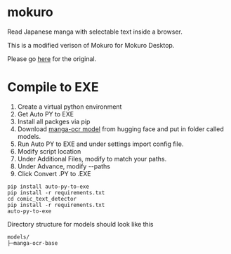 # mokuro

Read Japanese manga with selectable text inside a browser.

This is a modified verison of Mokuro for Mokuro Desktop.

Please go [here](https://github.com/kha-white/mokuro) for the original.

# Compile to EXE
1. Create a virtual python environment
2. Get Auto PY to EXE
3. Install all packges via pip
4. Download [manga-ocr model](https://huggingface.co/kha-white/manga-ocr-base) from hugging face and put in folder called models.
5. Run Auto PY to EXE and under settings import config file.
6. Modify script location
7. Under Additional Files, modify to match your paths.
8. Under Advance, modify --paths
9. Click Convert .PY to .EXE

```commandline
pip install auto-py-to-exe
pip install -r requirements.txt
cd comic_text_detector
pip install -r requirements.txt
auto-py-to-exe
```

Directory structure for models should look like this

```commandline
models/
├─manga-ocr-base
```
